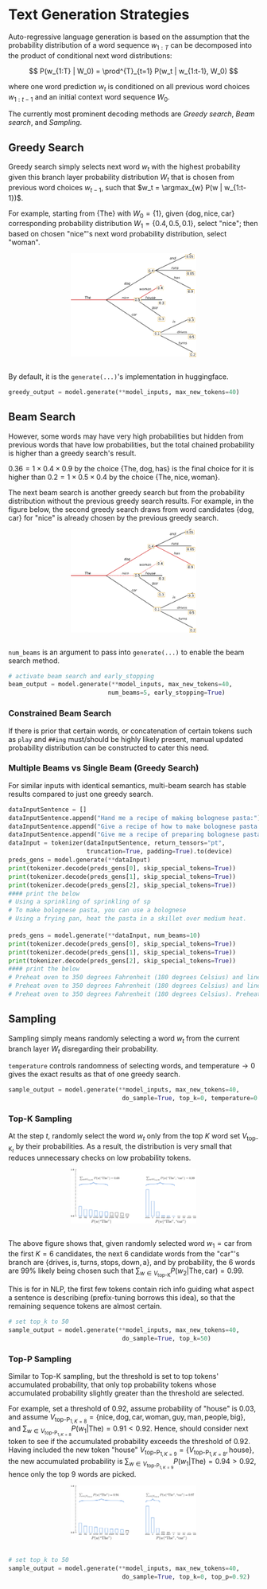# Text Generation Strategies

Auto-regressive language generation is based on the assumption that the probability distribution of a word sequence $w_{1:T}$ can be decomposed into the product of conditional next word distributions:

$$
P(w_{1:T} | W_0) = \prod^{T}_{t=1} P(w_t | w_{1:t-1}, W_0)
$$

where one word prediction $w_t$ is conditioned on all previous word choices $w_{1:t-1}$ and an initial context word sequence $W_0$.

The currently most prominent decoding methods are *Greedy search*, *Beam search*, and *Sampling*.

## Greedy Search

Greedy search simply selects next word $w_t$ with the highest probability given this branch layer probability distribution $W_t$ that is chosen from previous word choices $w_{t-1}$, such that $w_t = \argmax_{w} P(w | w_{1:t-1})$.

For example, starting from $\{ \text{The} \}$ with $W_0=\{ 1 \}$, given $\{ \text{dog}, \text{nice}, \text{car} \}$ corresponding probability distribution $W_1 = \{ 0.4, 0.5, 0.1 \}$, select "nice"; then based on chosen "nice"'s next word probability distribution, select "woman".

<div style="display: flex; justify-content: center;">
      <img src="imgs/text_gen_greedy_search.png" width="50%" height="50%" alt="text_gen_greedy_search" />
</div>
</br>

By default, it is the `generate(...)`'s implementation in huggingface.

```python
greedy_output = model.generate(**model_inputs, max_new_tokens=40)
```

## Beam Search

However, some words may have very high probabilities but hidden from previous words that have low probabilities, but the total chained probability is higher than a greedy search's result.

$0.36 = 1 \times 0.4 \times 0.9$ by the choice $\{ \text{The}, \text{dog}, \text{has} \}$ is the final choice for it is higher than $0.2 = 1 \times 0.5 \times 0.4$ by the choice $\{ \text{The}, \text{nice}, \text{woman} \}$.

The next beam search is another greedy search but from the probability distribution without the previous greedy search results.
For example, in the figure below, the second greedy search draws from word candidates $\{ \text{dog}, \text{car} \}$ for "nice" is already chosen by the previous greedy search.

<div style="display: flex; justify-content: center;">
      <img src="imgs/text_gen_beam_search.png" width="50%" height="50%" alt="text_gen_beam_search" />
</div>
</br>

`num_beams` is an argument to pass into `generate(...)` to enable the beam search method.

```python
# activate beam search and early_stopping
beam_output = model.generate(**model_inputs, max_new_tokens=40,
                            num_beams=5, early_stopping=True)
```

### Constrained Beam Search

If there is prior that certain words, or concatenation of certain tokens such as `play` and `##ing` must/should be highly likely present, manual updated probability distribution can be constructed to cater this need.

### Multiple Beams vs Single Beam (Greedy Search)

For similar inputs with identical semantics, multi-beam search has stable results compared to just one greedy search. 

```python
dataInputSentence = []
dataInputSentence.append("Hand me a recipe of making bolognese pasta:")
dataInputSentence.append("Give a recipe of how to make bolognese pasta:")
dataInputSentence.append("Give me a recipe of preparing bolognese pasta:")
dataInput = tokenizer(dataInputSentence, return_tensors="pt",
                      truncation=True, padding=True).to(device)
preds_gens = model.generate(**dataInput)
print(tokenizer.decode(preds_gens[0], skip_special_tokens=True))
print(tokenizer.decode(preds_gens[1], skip_special_tokens=True))
print(tokenizer.decode(preds_gens[2], skip_special_tokens=True))
#### print the below
# Using a sprinkling of sprinkling of sp
# To make bolognese pasta, you can use a bolognese
# Using a frying pan, heat the pasta in a skillet over medium heat.

preds_gens = model.generate(**dataInput, num_beams=10)
print(tokenizer.decode(preds_gens[0], skip_special_tokens=True))
print(tokenizer.decode(preds_gens[1], skip_special_tokens=True))
print(tokenizer.decode(preds_gens[2], skip_special_tokens=True))
#### print the below
# Preheat oven to 350 degrees Fahrenheit (180 degrees Celsius) and line a baking
# Preheat oven to 350 degrees Fahrenheit (180 degrees Celsius) and line a baking
# Preheat oven to 350 degrees Fahrenheit (180 degrees Celsius). Preheat oven to 350
```

## Sampling

Sampling simply means randomly selecting a word $w_t$ from the current branch layer $W_t$ disregarding their probability.

`temperature` controls randomness of selecting words, and $\text{temperature} \rightarrow 0$ gives the exact results as that of one greedy search.

```python
sample_output = model.generate(**model_inputs, max_new_tokens=40,
                                do_sample=True, top_k=0, temperature=0.6)
```

### Top-K Sampling

At the step $t$, randomly select the word $w_t$ only from the top $K$ word set $V_{\text{top-K}_t}$ by their probabilities.
As a result, the distribution is very small that reduces unnecessary checks on low probability tokens.

<div style="display: flex; justify-content: center;">
      <img src="imgs/text_gen_top_k_sampling.png" width="50%" height="50%" alt="text_gen_top_k_sampling" />
</div>
</br>

The above figure shows that, given randomly selected word $w_1=\text{car}$ from the first $K=6$ candidates, the next 6 candidate words from the "car"'s branch are $\{ \text{drives}, \text{is}, \text{turns}, \text{stops}, \text{down}, \text{a} \}$, and by probability, the 6 words are $99\%$ likely being chosen such that $\sum_{w\in V_{\text{top-K}}}P(w_2|\text{The}, \text{car})=0.99$.

This is for in NLP, the first few tokens contain rich info guiding what aspect a sentence is describing (prefix-tuning borrows this idea), so that the remaining sequence tokens are almost certain.

```python
# set top_k to 50
sample_output = model.generate(**model_inputs, max_new_tokens=40,
                                do_sample=True, top_k=50)
```

### Top-P Sampling

Similar to Top-K sampling, but the threshold is set to top tokens' accumulated probability, that only top probability tokens whose accumulated probability slightly greater than the threshold are selected.

For example, set a threshold of $0.92$, assume probability of "house" is $0.03$, and assume $V_{\text{top-P}_{1, K=8}}=\{ \text{nice}, \text{dog}, \text{car}, \text{woman}, \text{guy}, \text{man}, \text{people}, \text{big} \}$, and $\sum_{w\in V_{\text{top-P}_{1, K=8}}}P(w_1|\text{The})=0.91<0.92$.
Hence, should consider next token to see if the accumulated probability exceeds the threshold of $0.92$.
Having included the new token "house" $V_{\text{top-P}_{1, K=9}}=\{ V_{\text{top-P}_{1, K=8}}, \text{house} \}$, the new accumulated probability is $\sum_{w\in V_{\text{top-P}_{1, K=9}}}P(w_1|\text{The})=0.94>0.92$, hence only the top 9 words are picked.

<div style="display: flex; justify-content: center;">
      <img src="imgs/text_gen_top_p_sampling.png" width="50%" height="50%" alt="text_gen_top_p_sampling" />
</div>
</br>

```python
# set top_k to 50
sample_output = model.generate(**model_inputs, max_new_tokens=40,
                                do_sample=True, top_k=0, top_p=0.92)
```